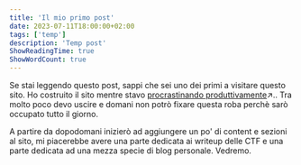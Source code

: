 ```yaml
---
title: 'Il mio primo post'
date: 2023-07-11T18:00:00+02:00
tags: ['temp']
description: 'Temp post'
ShowReadingTime: true
ShowWordCount: true
---
```


Se stai leggendo questo post, sappi che sei uno dei primi a visitare questo sito.
Ho costruito il sito mentre stavo [procrastinando produttivamente](https://www.urbandictionary.com/define.php?term=productive%20procrastination)↗.. Tra molto poco devo uscire e domani non potrò fixare questa roba perchè sarò occupato tutto il giorno. 

A partire da dopodomani inizierò ad aggiungere un po' di content e sezioni al sito, mi piacerebbe avere una parte dedicata ai writeup delle CTF e una parte dedicata ad una mezza specie di blog personale. Vedremo.